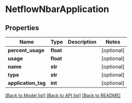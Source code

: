 # NetflowNbarApplication

## Properties
Name | Type | Description | Notes
------------ | ------------- | ------------- | -------------
**percent_usage** | **float** |  | [optional] 
**usage** | **float** |  | [optional] 
**name** | **str** |  | [optional] 
**type** | **str** |  | [optional] 
**application_tag** | **int** |  | [optional] 

[[Back to Model list]](../README.md#documentation-for-models) [[Back to API list]](../README.md#documentation-for-api-endpoints) [[Back to README]](../README.md)

